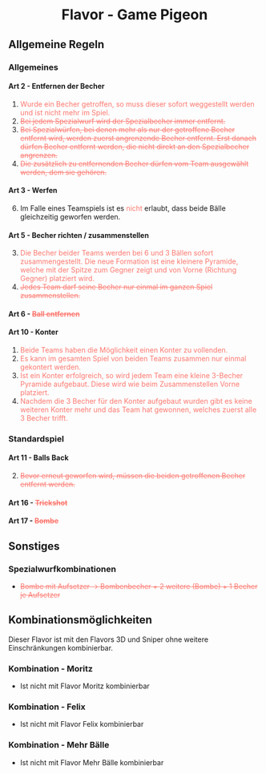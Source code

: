 <h1 align="center">Flavor - Game Pigeon</h1>

## Allgemeine Regeln

### Allgemeines

#### Art 2 - Entfernen der Becher

1. <span style="color:rgb(253, 119, 110)">Wurde ein Becher getroffen, so muss dieser sofort weggestellt werden und ist nicht mehr im Spiel.</span>
2. <span style="color:rgb(253, 119, 110)"><del>Bei jedem Spezialwurf wird der Spezialbecher immer entfernt.</del></span>
3. <span style="color:rgb(253, 119, 110)"><del>Bei Spezialwürfen, bei denen mehr als nur der getroffene Becher entfernt wird, werden zuerst angrenzende Becher entfernt. Erst danach dürfen Becher entfernt werden, die nicht direkt an den Spezialbecher angrenzen.</del></span>
4. <span style="color:rgb(253, 119, 110)"><del>Die zusätzlich zu entfernenden Becher dürfen vom Team ausgewählt werden, dem sie gehören.</del></span>

#### Art 3 - Werfen

6. Im Falle eines Teamspiels ist es <span style="color:rgb(253, 119, 110)">nicht</span> erlaubt, dass beide Bälle gleichzeitig geworfen werden.

#### Art 5 - Becher richten / zusammenstellen

3. <span style="color:rgb(253, 119, 110)">Die Becher beider Teams werden bei 6 und 3 Bällen sofort zusammengestellt. Die neue Formation ist eine kleinere Pyramide, welche mit der Spitze zum Gegner zeigt und von Vorne (Richtung Gegner) platziert wird.</span>
4. <span style="color:rgb(253, 119, 110)"><del>Jedes Team darf seine Becher nur einmal im ganzen Spiel zusammenstellen.</del></span>

#### Art 6 - <span style="color:rgb(253, 119, 110)"><del>Ball entfernen</del></span>

#### Art 10 - Konter

1. <span style="color:rgb(253, 119, 110)">Beide Teams haben die Möglichkeit einen Konter zu vollenden.</span>
2. <span style="color:rgb(253, 119, 110)">Es kann im gesamten Spiel von beiden Teams zusammen nur einmal gekontert werden.</span>
4. <span style="color:rgb(253, 119, 110)">Ist ein Konter erfolgreich, so wird jedem Team eine kleine 3-Becher Pyramide aufgebaut. Diese wird wie beim Zusammenstellen Vorne platziert.</span>
5. <span style="color:rgb(253, 119, 110)">Nachdem die 3 Becher für den Konter aufgebaut wurden gibt es keine weiteren Konter mehr und das Team hat gewonnen, welches zuerst alle 3 Becher trifft.</span>

### Standardspiel

#### Art 11 - Balls Back

2. <span style="color:rgb(253, 119, 110)"><del>Bevor erneut geworfen wird, müssen die beiden getroffenen Becher entfernt werden.</del></span>

#### Art 16 - <span style="color:rgb(253, 119, 110)"><del>Trickshot</del></span>

#### Art 17 - <span style="color:rgb(253, 119, 110)"><del>Bombe</del></span>

## Sonstiges

### Spezialwurfkombinationen

- <span style="color:rgb(253, 119, 110)"><del>Bombe mit Aufsetzer &rarr; Bombenbecher + 2 weitere (Bombe) + 1 Becher je Aufsetzer</del></span>

## Kombinationsmöglichkeiten

Dieser Flavor ist mit den Flavors 3D und Sniper ohne weitere Einschränkungen kombinierbar.

### Kombination - Moritz

- Ist nicht mit Flavor Moritz kombinierbar

### Kombination - Felix

- Ist nicht mit Flavor Felix kombinierbar

### Kombination - Mehr Bälle

- Ist nicht mit Flavor Mehr Bälle kombinierbar
